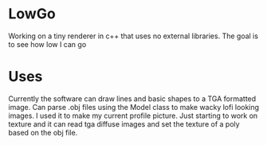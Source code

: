 # LowGo
Working on a tiny renderer in c++ that uses no external libraries. The goal is to see how low I can go

# Uses
Currently the software can draw lines and basic shapes to a TGA formatted image. Can parse .obj files using the Model class to make wacky lofi looking images. I used it to make my current profile picture. Just starting to work on texture and it can read tga diffuse images and set the texture of a poly based on the obj file.
